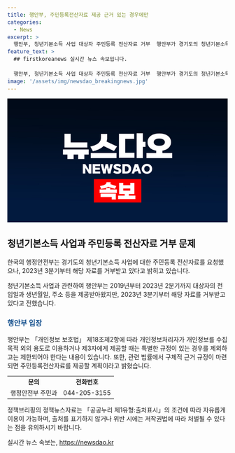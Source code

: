 ```yaml
---
title: 행안부, 주민등록전산자료 제공 근거 있는 경우에만
categories:
  - News
excerpt: >
  행안부, 청년기본소득 사업 대상자 주민등록 전산자료 거부  행안부가 경기도의 청년기본소득 사업 관련 대상자의 주민등록 전산자료를 2023년 3분기부터 거부하고 있음. 개인정보 보호법에 근거하여 제한하고, 관련 법률에 구체적 근거 규정 마련 시 주민등록전산자료를 제공할 예정. 문의 : 행정안전부 주민과(044-205-3155)
feature_text: >
  ## firstkoreanews 실시간 뉴스 속보입니다.

  행안부, 청년기본소득 사업 대상자 주민등록 전산자료 거부  행안부가 경기도의 청년기본소득 사업 관련 대상자의 주민등록 전산자료를 2023년 3분기부터 거부하고 있음. 개인정보 보호법에 근거하여 제한하고, 관련 법률에 구체적 근거 규정 마련 시 주민등록전산자료를 제공할 예정. 문의 : 행정안전부 주민과(044-205-3155)
image: '/assets/img/newsdao_breakingnews.jpg'
---
```


<p><img src="/assets/img/newsdao_breakingnews.jpg" alt="firstkoreanews 속보" /></p>

<h2 data-ke-size="size26">청년기본소득 사업과 주민등록 전산자료 거부 문제</h2>

<p>한국의 행정안전부는 경기도의 청년기본소득 사업에 대한 주민등록 전산자료를 요청했으나, 2023년 3분기부터 해당 자료를 거부받고 있다고 밝히고 있습니다.</p>

<p data-ke-size="size16">청년기본소득 사업과 관련하여 행안부는 2019년부터 2023년 2분기까지 대상자의 전입일과 생년월일, 주소 등을 제공받아왔지만, 2023년 3분기부터 해당 자료를 거부받고 있다고 전했습니다.</p>

<h3><span style="color: #1a5490;">행안부 입장</span></h3>

<p>행안부는 「개인정보 보호법」 제18조제2항에 따라 개인정보처리자가 개인정보를 수집 목적 외의 용도로 이용하거나 제3자에게 제공할 때는 특별한 규정이 있는 경우를 제외하고는 제한되어야 한다는 내용이 있습니다. 또한, 관련 법률에서 구체적 근거 규정이 마련되면 주민등록전산자료를 제공할 계획이라고 밝혔습니다.</p>

<table>
    <tbody>
        <tr>
            <td style="text-align: center; height: 17px;"><b>문의</b></td>
            <td style="text-align: center; height: 17px;"><b>전화번호</b></td>
        </tr>
        <tr>
            <td style="text-align: center; height: 17px;">행정안전부 주민과</td>
            <td style="text-align: center; height: 17px;">044-205-3155</td>
        </tr>
    </tbody>
</table>

<p>정책브리핑의 정책뉴스자료는 「공공누리 제1유형:출처표시」의 조건에 따라 자유롭게 이용이 가능하며, 출처를 표기하지 않거나 위반 시에는 저작권법에 따라 처벌될 수 있다는 점을 유의하시기 바랍니다. <p data-ke-size="size16"></p></p>
실시간 뉴스 속보는, <a href="https://newsdao.kr" rel="dofollow">https://newsdao.kr</a>


